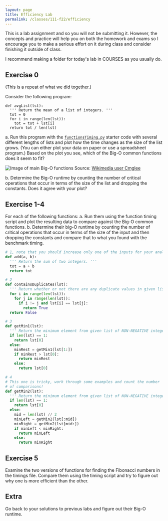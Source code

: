 ```yaml
---
layout: page
title: Efficiency Lab
permalink: /classes/111-f22/efficiency
---
```


This is a lab assignment and so you will not be submitting it.
However, the concepts and practice will help you on both the homework and exams so I encourage you to make a serious effort on it during class and consider finishing it outside of class.

I recommend making a folder for today's lab in COURSES as you usually do.

## Exercise 0
(This is a repeat of what we did together.)

Consider the following program:

```
def avgList(lst):
  ''' Return the mean of a list of integers. '''
  tot = 0
  for i in range(len(lst)):
    tot = tot + lst[i]
  return tot / len(lst)
```

a. Run this program with the [`functionsTiming.py`](functionsTiming.py) starter code with several different lengths of lists and plot how the time changes as the size of the list grows. (You can either plot your data on paper or use a spreadsheet program.) Based on the plot you see, which of the Big-O common functions does it seem to fit?

![Image of main Big-O functions](https://upload.wikimedia.org/wikipedia/commons/thumb/7/7e/Comparison_computational_complexity.svg/512px-Comparison_computational_complexity.svg.png?20170623110746)
Source: [Wikimedia user Cmglee](https://commons.wikimedia.org/wiki/File:Comparison_computational_complexity.svg)

b. Determine the Big-O runtime by counting the number of critical operations that occur in terms of the size of the list and dropping the constants. Does it agree with your plot?

## Exercise 1-4
For each of the following functions:
a. Run them using the function timing script and plot the resulting data to compare against the Big-O common functions.
b. Determine their big-O runtime by counting the number of critical operations that occur in terms of the size of the input and then dropping the constants and compare that to what you found with the benchmark timing.

```python
# 1, note that you should increase only one of the inputs for your analysis
def add(a, b):
  ''' Return the sum of two integers. '''
  tot = a + b
  return tot
```

```python
# 2
def containsDuplicates(lst):
  ''' Return whether or not there are any duplicate values in given list. '''
  for i in range(len(lst)):
    for j in range(len(lst)):
      if i != j and lst[i] == lst[j]:
        return True
  return False
```

```python
# 3
def getMin1(lst):
  ''' Return the minimum element from given list of NON-NEGATIVE integers. '''
  if len(lst) == 1:
    return lst[0]
  else:
    minRest = getMin1(lst[1:])
    if minRest > lst[0]:
      return minRest
    else:
      return lst[0]
```

```python
# 4
# This one is tricky, work through some examples and count the number 
# of comparisons!
def getMin2(lst):
  ''' Return the minimum element from given list of NON-NEGATIVE integers. '''
  if len(lst) == 1:
    return lst[0]
  else:
    mid = len(lst) // 2
    minLeft = getMin2(lst[:mid])
    minRight = getMin2(lst[mid:])
    if minLeft < minRight:
      return minLeft
    else:
      return minRight
```

## Exercise 5
Examine the two versions of functions for finding the Fibonacci numbers in the timings file. Compare them using the timing script and try to figure out why one is more efficient than the other.

## Extra
Go back to your solutions to previous labs and figure out their Big-O runtime.